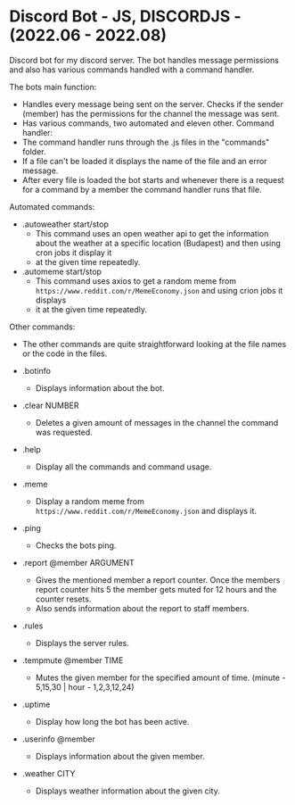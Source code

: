 # Discord Bot - JS, DISCORDJS - (2022.06 - 2022.08)
Discord bot for my discord server. The bot handles message permissions and also has various commands handled with a command handler.

The bots main function:
  * Handles every message being sent on the server. Checks if the sender (member) has the permissions for the channel the message was sent.
  * Has various commands, two automated and eleven other.
Command handler:
  * The command handler runs through the .js files in the "commands" folder.
  * If a file can't be loaded it displays the name of the file and an error message.
  * After every file is loaded the bot starts and whenever there is a request for a command by a member the command handler runs that file.

Automated commands:
  * .autoweather start/stop
    * This command uses an open weather api to get the information about the weather at a specific location (Budapest) and then using cron jobs it display it
    * at the given time repeatedly.
  * .automeme start/stop
    * This command uses axios to get a random meme from `https://www.reddit.com/r/MemeEconomy.json` and using crion jobs it displays
    * it at the given time repeatedly.

Other commands:
  * The other commands are quite straightforward looking at the file names or the code in the files.

  * .botinfo
    * Displays information about the bot.
  * .clear NUMBER
    * Deletes a given amount of messages in the channel the command was requested.
  * .help
    * Display all the commands and command usage.
  * .meme
    * Display a random meme from `https://www.reddit.com/r/MemeEconomy.json` and displays it.
  * .ping
    * Checks the bots ping.
  * .report @member ARGUMENT
    * Gives the mentioned member a report counter. Once the members report counter hits 5 the member gets muted for 12 hours and the counter resets.
    * Also sends information about the report to staff members.
  * .rules
    * Displays the server rules.
  * .tempmute @member TIME
    * Mutes the given member for the specified amount of time. (minute - 5,15,30 | hour - 1,2,3,12,24)
  * .uptime
    * Display how long the bot has been active.
  * .userinfo @member
    * Displays information about the given member.
  * .weather CITY
    * Displays weather information about the given city.
